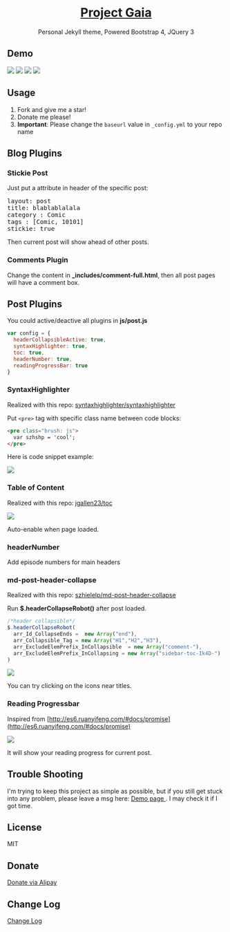 <h1 align="center">
  <a href="https://docsify.js.org">
    Project Gaia
  </a>
</h1>

<p align="center">
  Personal Jekyll theme, Powered Bootstrap 4, JQuery 3
</p>


## Demo 

![](    _media/1.jpg  )
![](    _media/2.jpg  )
![](    _media/3.jpg  )
![](    _media/4.jpg  )


## Usage

1. Fork and give me a star!
1. Donate me please!
1. **Important**: Please change the `baseurl` value in  `_config.yml` to your repo name

## Blog Plugins

### Stickie Post

Just put a attribute in header of the specific post:

 <pre class="brush: html; highlight: [5]">
layout: post
title: blablablalala
category : Comic
tags : [Comic, 10101]
stickie: true
</pre>

Then current post will show ahead of other posts.

### Comments Plugin

Change the content in **_includes/comment-full.html**, then all post pages will have a comment box.

## Post Plugins

You could active/deactive all plugins in **js/post.js**

```javascript
var config = { 
  headerCollapsibleActive: true, 
  syntaxHighlighter: true, 
  toc: true, 
  headerNumber: true, 
  readingProgressBar: true 
}
```


### SyntaxHighlighter

Realized with this repo: [    syntaxhighlighter/syntaxhighlighter](https://github.com/syntaxhighlighter/syntaxhighlighter)

Put  `<pre>` tag with specific class name between code blocks:

```html
<pre class="brush: js">
  var szhshp = 'cool';
</pre>
```

Here is code snippet example:

![](      _media/X3.png )

### Table of Content

Realized with this repo: [    jgallen23/toc  ](https://github.com/jgallen23/toc)

![](     _media/X2.png   )

Auto-enable when page loaded.

### headerNumber

Add episode numbers for main headers

### md-post-header-collapse

Realized with this repo: [    szhielelp/md-post-header-collapse  ](https://github.com/szhielelp/md-post-header-collapse)

Run **$.headerCollapseRobot()** after post loaded.

```javascript
/*header collapsible*/
$.headerCollapseRobot(
  arr_Id_CollapseEnds =  new Array("end"),                       
  arr_Collapsible_Tag = new Array("H1","H2","H3"),                       
  arr_ExcludeElemPrefix_InCollapsible  = new Array("comment-"),      
  arr_ExcludeElemPrefix_InCollapsing = new Array("sidebar-toc-Ik4D-")
)
```

![](     _media/X1.png   )

You can try clicking on the icons near titles.


### Reading Progressbar

Inspired from [http://es6.ruanyifeng.com/#docs/promise](http://es6.ruanyifeng.com/#docs/promise)

![](   _media/X4.png   )

It will show your reading progress for current post.


## Trouble Shooting

I'm trying to keep this project as simple as possible, but if you still get stuck into any problem, please leave a msg here: [Demo page ]( https://szhielelp.github.io/JekyllTheme-ProjectGaia/). I may check it if I got time.


## License

MIT

## Donate

[   Donate via Alipay    ](http://szhshp.org/about.html)

## Change Log

[    Change Log   ](https://github.com/szhielelp/JekyllTheme-ProjectGaia#readme)
